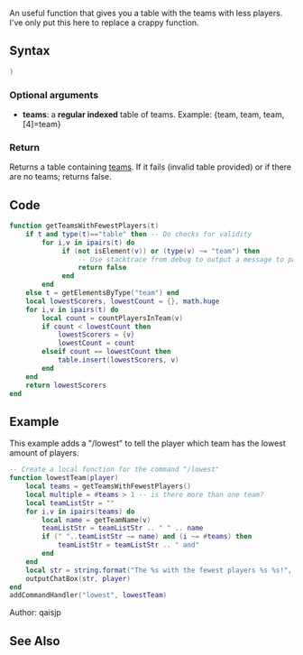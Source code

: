 <lowercasetitle/>

An useful function that gives you a table with the teams with less players. I've only put this here to replace a crappy function.

Syntax
------

``` lua
)
```

### Optional arguments

-   **teams**: a **regular indexed** table of teams. Example: {team, team, team, \[4\]=team}

### Return

Returns a table containing [teams](/docs/team.md "wikilink"). If it fails (invalid table provided) or if there are no teams; returns false.

Code
----

``` lua
function getTeamsWithFewestPlayers(t)
    if t and type(t)=="table" then -- Do checks for validity
        for i,v in ipairs(t) do
             if (not isElement(v)) or (type(v) ~= "team") then
                 -- Use stacktrace from debug to output a message to parent function
                 return false
             end
        end
    else t = getElementsByType("team") end
    local lowestScorers, lowestCount = {}, math.huge
    for i,v in ipairs(t) do
        local count = countPlayersInTeam(v)
        if count < lowestCount then
            lowestScorers = {v}
            lowestCount = count
        elseif count == lowestCount then
            table.insert(lowestScorers, v)
        end
    end
    return lowestScorers
end
```

Example
-------

<section name="Example" class="server" show="true">
This example adds a "/lowest" to tell the player which team has the lowest amount of players.

``` lua
-- Create a local function for the command "/lowest"
function lowestTeam(player)
    local teams = getTeamsWithFewestPlayers()
    local multiple = #teams > 1 -- is there more than one team?
    local teamListStr = ""
    for i,v in ipairs(teams) do
        local name = getTeamName(v)
        teamListStr = teamListStr .. " " .. name
        if (" "..teamListStr ~= name) and (i ~= #teams) then
            teamListStr = teamListStr .. " and"
        end
    end
    local str = string.format("The %s with the fewest players %s %s!", multiple and "teams" or "team", multiple and "are" or "is", teamListStr)
    outputChatBox(str, player)
end
addCommandHandler("lowest", lowestTeam)
```

</section>
Author: qaisjp

See Also
--------
